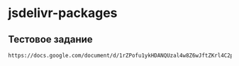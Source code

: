 # jsdelivr-packages

## Тестовое задание
```
https://docs.google.com/document/d/1rZPofu1ykHDANQUzal4w8Z6wJftZKrl4C2p2HM17rYU/edit
```
